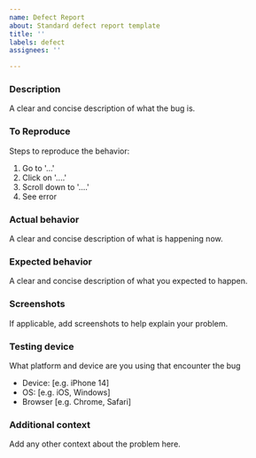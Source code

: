 ```yaml
---
name: Defect Report
about: Standard defect report template
title: ''
labels: defect
assignees: ''

---
```


### Description
A clear and concise description of what the bug is.

### To Reproduce
Steps to reproduce the behavior:
1. Go to '...'
2. Click on '....'
3. Scroll down to '....'
4. See error

### Actual behavior
A clear and concise description of what is happening now.

### Expected behavior
A clear and concise description of what you expected to happen.

### Screenshots
If applicable, add screenshots to help explain your problem.

### Testing device
What platform and device are you using that encounter the bug
 - Device: [e.g. iPhone 14]
 - OS: [e.g. iOS, Windows]
 - Browser [e.g. Chrome, Safari]

### Additional context
Add any other context about the problem here.
